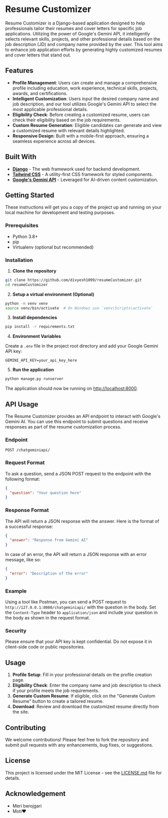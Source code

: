 
# Resume Customizer

Resume Customizer is a Django-based application designed to help professionals tailor their resumes and cover letters for specific job applications. Utilizing the power of Google's Gemini API, it intelligently selects relevant skills, projects, and other professional details based on the job description (JD) and company name provided by the user. This tool aims to enhance job application efforts by generating highly customized resumes and cover letters that stand out.

## Features

- **Profile Management**: Users can create and manage a comprehensive profile including education, work experience, technical skills, projects, awards, and certifications.
- **Intelligent Customization**: Users input the desired company name and job description, and our tool utilizes Google's Gemini API to select the most applicable professional details.
- **Eligibility Check**: Before creating a customized resume, users can check their eligibility based on the job requirements.
- **Custom Resume Generation**: Eligible candidates can generate and view a customized resume with relevant details highlighted.
- **Responsive Design**: Built with a mobile-first approach, ensuring a seamless experience across all devices.

## Built With

- **[Django](https://www.djangoproject.com/)** - The web framework used for backend development.
- **[Tailwind CSS](https://tailwindcss.com/)** - A utility-first CSS framework for styled components.
- **[Google's Gemini API](https://developers.google.com/)** - Leveraged for AI-driven content customization.

## Getting Started

These instructions will get you a copy of the project up and running on your local machine for development and testing purposes.

### Prerequisites

- Python 3.8+
- pip
- Virtualenv (optional but recommended)

### Installation

1. **Clone the repository**

```bash
git clone https://github.com/divyesh1099/resumeCustomizer.git
cd resumeCustomizer
```

2. **Setup a virtual environment (Optional)**

```bash
python -m venv venv
source venv/bin/activate  # On Windows use `venv\Scripts\activate`
```

3. **Install dependencies**

```bash
pip install -r requirements.txt
```

4. **Environment Variables**

Create a `.env` file in the project root directory and add your Google Gemini API key:

```plaintext
GEMINI_API_KEY=your_api_key_here
```

5. **Run the application**

```bash
python manage.py runserver
```

The application should now be running on [http://localhost:8000](http://localhost:8000).

## API Usage

The Resume Customizer provides an API endpoint to interact with Google's Gemini AI. You can use this endpoint to submit questions and receive responses as part of the resume customization process.

### Endpoint

`POST /chatgeminiapi/`

### Request Format

To ask a question, send a JSON POST request to the endpoint with the following format:

```json
{
  "question": "Your question here"
}
```

### Response Format

The API will return a JSON response with the answer. Here is the format of a successful response:

```json
{
  "answer": "Response from Gemini AI"
}
```

In case of an error, the API will return a JSON response with an error message, like so:

```json
{
  "error": "Description of the error"
}
```

### Example

Using a tool like Postman, you can send a POST request to `http://127.0.0.1:8000/chatgeminiapi/` with the question in the body. Set the `Content-Type` header to `application/json` and include your question in the body as shown in the request format.

### Security

Please ensure that your API key is kept confidential. Do not expose it in client-side code or public repositories.

## Usage

1. **Profile Setup**: Fill in your professional details on the profile creation page.
2. **Eligibility Check**: Enter the company name and job description to check if your profile meets the job requirements.
3. **Generate Custom Resume**: If eligible, click on the "Generate Custom Resume" button to create a tailored resume.
4. **Download**: Review and download the customized resume directly from the site.

## Contributing

We welcome contributions! Please feel free to fork the repository and submit pull requests with any enhancements, bug fixes, or suggestions.

## License

This project is licensed under the MIT License - see the [LICENSE.md](LICENSE) file for details.

## Acknowledgement

- Meri berojgari
- Moti❤️